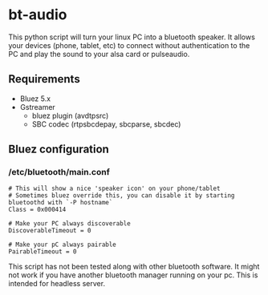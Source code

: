 # bt-audio

This python script will turn your linux PC into a bluetooth speaker.
It allows your devices (phone, tablet, etc) to connect without authentication to the PC and play the sound to your alsa card or pulseaudio.

## Requirements
* Bluez 5.x
* Gstreamer
  * bluez plugin (avdtpsrc)
  * SBC codec (rtpsbcdepay, sbcparse, sbcdec)


## Bluez configuration

### /etc/bluetooth/main.conf

```
# This will show a nice 'speaker icon' on your phone/tablet
# Sometimes bluez override this, you can disable it by starting bluetoothd with `-P hostname`
Class = 0x000414

# Make your PC always discoverable
DiscoverableTimeout = 0

# Make your pC always pairable
PairableTimeout = 0
```

This script has not been tested along with other bluetooth software. It might not work if you have another bluetooth manager running on your pc. This is intended for headless server.
